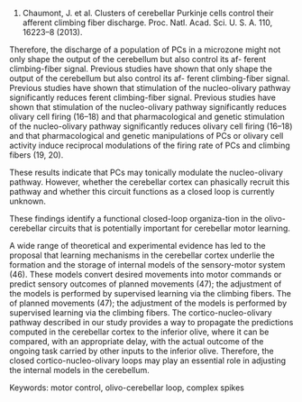 1. Chaumont, J. et al. Clusters of cerebellar Purkinje cells control their afferent climbing fiber discharge. Proc. Natl. Acad. Sci. U. S. A. 110, 16223–8 (2013).

Therefore, the discharge of a population of PCs in a microzone might not only shape the output of the cerebellum but also control its af- ferent climbing-fiber signal. Previous studies have shown that only shape the output of the cerebellum but also control its af- ferent climbing-fiber signal. Previous studies have shown that stimulation of the nucleo-olivary pathway significantly reduces ferent climbing-fiber signal. Previous studies have shown that stimulation of the nucleo-olivary pathway significantly reduces olivary cell firing (16–18) and that pharmacological and genetic stimulation of the nucleo-olivary pathway significantly reduces olivary cell firing (16–18) and that pharmacological and genetic manipulations of PCs or olivary cell activity induce reciprocal modulations of the firing rate of PCs and climbing fibers (19, 20).

These results indicate that PCs may tonically modulate the nucleo-olivary pathway. However, whether the cerebellar cortex can phasically recruit this pathway and whether this circuit functions as a closed loop is currently unknown.

These findings identify a functional closed-loop organiza-tion in the olivo-cerebellar circuits that is potentially important for cerebellar motor learning.

A wide range of theoretical and experimental evidence has led to the proposal that learning mechanisms in the cerebellar cortex underlie the formation and the storage of internal models of the sensory-motor system (46). These models convert desired movements into motor commands or predict sensory outcomes of planned movements (47); the adjustment of the models is performed by supervised learning via the climbing fibers. The of planned movements (47); the adjustment of the models is performed by supervised learning via the climbing fibers. The
cortico-nucleo-olivary pathway described in our study provides a way to propagate the predictions computed in the cerebellar cortex to the inferior olive, where it can be compared, with an appropriate delay, with the actual outcome of the ongoing task carried by other inputs to the inferior olive. Therefore, the closed cortico-nucleo-olivary loops may play an essential role in adjusting the internal models in the cerebellum.

Keywords: motor control, olivo-cerebellar loop, complex spikes